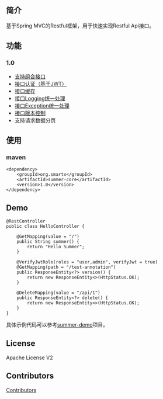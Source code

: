 ## 简介
基于Spring MVC的Restful框架，用于快速实现Restful Api接口。

## 功能
### 1.0
* [支持组合接口](https://github.com/ismartx/summer/wiki/%E7%BB%84%E5%90%88%E6%8E%A5%E5%8F%A3)
* [接口认证（基于JWT）](https://github.com/ismartx/summer/wiki/%E6%8E%A5%E5%8F%A3%E8%AE%A4%E8%AF%81)
* [接口缓存](https://github.com/ismartx/summer/wiki/%E6%8E%A5%E5%8F%A3%E7%BC%93%E5%AD%98)
* [接口Logging统一处理](https://github.com/ismartx/summer/wiki/Logging)
* [接口Exception统一处理](https://github.com/ismartx/summer/wiki/API-Exception)
* [接口版本控制](https://github.com/ismartx/summer/wiki/API%E7%89%88%E6%9C%AC%E6%8E%A7%E5%88%B6)
* 支持请求数据分页

## 使用
### maven
```
<dependency>
    <groupId>org.smartx</groupId>
    <artifactId>summer-core</artifactId>
    <version>1.0</version>
</dependency>
```

## Demo
```
@RestController
public class HelloController {

    @GetMapping(value = "/")
    public String summer() {
        return "Hello Summer";
    }

    @VerifyJwtRole(roles = "user,admin", verifyJwt = true)
    @GetMapping(path = "/test-annotation")
    public ResponseEntity<?> version() {
        return new ResponseEntity<>(HttpStatus.OK);
    }

    @DeleteMapping(value = "/api/1")
    public ResponseEntity<?> delete() {
        return new ResponseEntity<>(HttpStatus.OK);
    }
}
```
具体示例代码可以参考[summer-demo](./summer-demo)项目。

## License
Apache License V2

## Contributors
[Contributors](./CONTRIBUTORS.md)
